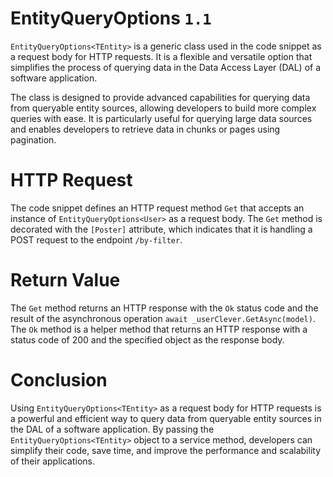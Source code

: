 # EntityQueryOptions<TEntity> `1.1`
  
`EntityQueryOptions<TEntity>` is a generic class used in the code snippet as a request body for HTTP requests. It is a flexible and versatile option that simplifies the process of querying data in the Data Access Layer (DAL) of a software application.

The class is designed to provide advanced capabilities for querying data from queryable entity sources, allowing developers to build more complex queries with ease. It is particularly useful for querying large data sources and enables developers to retrieve data in chunks or pages using pagination.

# HTTP Request
The code snippet defines an HTTP request method `Get` that accepts an instance of `EntityQueryOptions<User>` as a request body. The `Get` method is decorated with the `[Poster]` attribute, which indicates that it is handling a POST request to the endpoint `/by-filter`.

# Return Value
The `Get` method returns an HTTP response with the `Ok` status code and the result of the asynchronous operation `await _userClever.GetAsync(model)`. The `Ok` method is a helper method that returns an HTTP response with a status code of 200 and the specified object as the response body.

# Conclusion
Using `EntityQueryOptions<TEntity>` as a request body for HTTP requests is a powerful and efficient way to query data from queryable entity sources in the DAL of a software application. By passing the `EntityQueryOptions<TEntity>` object to a service method, developers can simplify their code, save time, and improve the performance and scalability of their applications.
